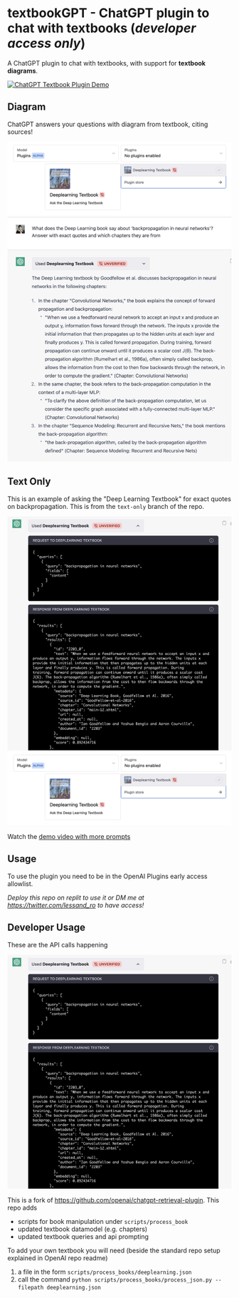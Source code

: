 # textbookGPT - ChatGPT plugin to chat with textbooks (*developer access only*)

A ChatGPT plugin to chat with textbooks, with support for **textbook diagrams**.

[![ChatGPT Textbook Plugin Demo](https://youtube.com/shorts/8E2pUd9RiGQ?feature=share)](https://youtube.com/shorts/8E2pUd9RiGQ?feature=share)

## Diagram

ChatGPT answers your questions with diagram from textbook, citing sources!

![](./demo1.png)
![](./demo2.png)


## Text Only

This is an example of asking the "Deep Learning Textbook" for exact quotes on backpropagation. This is from the `text-only` branch of the repo.

![](./demo3.png)
![](./demo4.png)

Watch the [demo video with more prompts](https://www.loom.com/share/d1705c068a2141c5934d25211477d21a) 

## Usage

To use the plugin you need to be in the OpenAI Plugins early access allowlist.

*Deploy this repo on replit to use it or DM me at <https://twitter.com/lessand_ro> to have access!*

## Developer Usage

These are the API calls happening

![](./demo3.png)

This is a fork of https://github.com/openai/chatgpt-retrieval-plugin. This repo adds

- scripts for book manipulation under `scripts/process_book`
- updated textbook datamodel (e.g. chapters)
- updated textbook queries and api prompting 

To add your own textbook you will need (beside the standard repo setup explained in OpenAI repo readme)
1. a file in the form `scripts/process_books/deeplearning.json` 
2. call the command `python scripts/process_books/process_json.py --filepath deeplearning.json`



